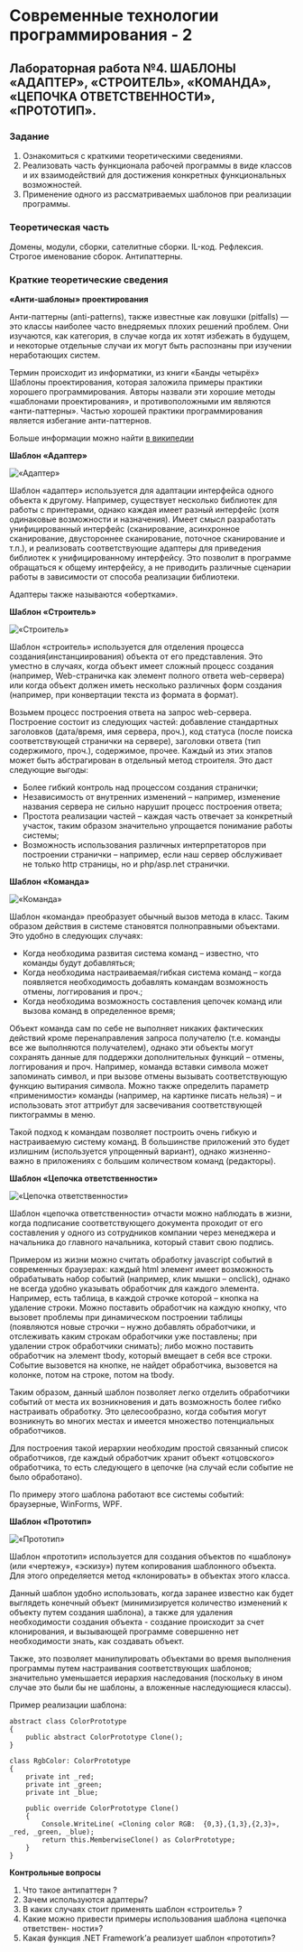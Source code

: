 ﻿# Современные технологии программирования - 2
## Лабораторная работа №4. ШАБЛОНЫ «АДАПТЕР», «СТРОИТЕЛЬ», «КОМАНДА», «ЦЕПОЧКА ОТВЕТСТВЕННОСТИ», «ПРОТОТИП».

### Задание

1. Ознакомиться с краткими теоретическими сведениями.
2. Реализовать часть функционала рабочей программы в виде классов и их взаимодействий для достижения конкретных функциональных возможностей.
3. Применение одного из рассматриваемых шаблонов при реализации программы.


### Теоретическая часть

Домены, модули, сборки, сателитные сборки. IL-код. Рефлексия. Строгое именование сборок. Антипаттерны.

### Краткие теоретические сведения

**«Анти-шаблоны» проектирования**

Анти-паттерны (anti-patterns), также известные как ловушки (pitfalls) — это классы наиболее часто внедряемых плохих решений проблем. Они изучаются, как категория, в случае когда их хотят избежать в будущем, и некоторые отдельные случаи их могут быть распознаны при изучении неработающих систем.

Термин происходит из информатики, из книги «Банды четырёх» Шаблоны проектирования, которая заложила примеры практики хорошего программирования. Авторы назвали эти хорошие методы «шаблонами проектирования», и противоположными им являются «анти-паттерны». Частью хорошей практики программирования является избегание анти-паттернов.

Больше информации можно найти [в википедии][1]

**Шаблон «Адаптер»**

![«Адаптер»](https://github.com/kpi-r520/STP/blob/master/images/adapter_diagram.png)

Шаблон «адаптер» используется для адаптации интерфейса одного объекта к другому. Например, существует несколько библиотек для работы с принтерами, однако каждая имеет разный интерфейс (хотя одинаковые возможности и назначения). Имеет смысл разработать унифицированный интерфейс (сканирование, асинхронное сканирование, двустороннее сканирование, поточное сканирование и т.п.), и реализовать соответствующие адаптеры для приведения библиотек к унифицированному интерфейсу. Это позволит в программе обращаться к общему интерфейсу, а не приводить различные сценарии работы в зависимости от способа реализации библиотеки.

Адаптеры также называются «обертками».

**Шаблон «Строитель»**

![«Строитель»](https://github.com/kpi-r520/STP/blob/master/images/builder_diagram.png)

Шаблон «строитель» используется для отделения процесса создания(инстанциирования) объекта от его представления. Это уместно в случаях, когда объект имеет сложный процесс создания (например, Web-страничка как элемент полного ответа web-сервера) или когда объект должен иметь несколько различных форм создания (например, при конвертации текста из формата в формат).

Возьмем процесс построения ответа на запрос web-сервера. Построение состоит из следующих частей: добавление стандартных заголовков (дата/время, имя сервера, проч.), код статуса (после поиска соответствующей странички на сервере), заголовки ответа (тип содержимого, проч.), содержимое, прочее. Каждый из этих этапов может быть абстрагирован в отдельный метод строителя. Это даст следующие выгоды:

- Более гибкий контроль над процессом создания странички;
- Независимость от внутренних изменений – например, изменение названия сервера не сильно нарушит процесс построения ответа;
- Простота реализации частей – каждая часть отвечает за конкретный участок, таким образом значительно упрощается понимание работы системы;
- Возможность использования различных интерпретаторов при построении странички
– например, если наш сервер обслуживает не только http страницы, но и php/asp.net странички.

**Шаблон «Команда»**

![«Команда»](https://github.com/kpi-r520/STP/blob/master/images/command_diagram.png)

Шаблон «команда» преобразует обычный вызов метода в класс. Таким образом действия в системе становятся полноправными объектами. Это удобно в следующих случаях:

* Когда необходима развитая система команд – известно, что команды будут добавляться;
* Когда необходима настраиваемая/гибкая система команд – когда появляется необходимость добавлять командам возможность отмены, логгирования и проч.;
* Когда необходима возможность составления цепочек команд или вызова команд в определенное время;

Объект команда сам по себе не выполняет никаких фактических действий кроме перенаправления запроса получателю (т.е. команды все же выполняются получателем), однако эти объекты могут сохранять данные для поддержки дополнительных функций – отмены, логгирования и проч. Например, команда вставки символа может запоминать символ, и при вызове отмены вызывать соответствующую функцию вытирания символа. Можно также определить параметр «применимости» команды (например, на картинке писать нельзя) – и использовать этот аттрибут для засвечивания соответствующей пиктограммы в меню.

Такой подход к командам позволяет построить очень гибкую и настраиваемую систему команд. В большинстве приложений это будет излишним (используется упрощенный вариант), однако жизненно-важно в приложениях с большим количеством команд (редакторы).

**Шаблон «Цепочка ответственности»**

![«Цепочка ответственности»](https://github.com/kpi-r520/STP/blob/master/images/chain_of_responsibility_diagram.png)

Шаблон «цепочка ответственности» отчасти можно наблюдать в жизни, когда подписание соответствующего документа проходит от его составления у одного из сотрудников компании через менеджера и начальника до главного начальника, который ставит свою подпись.

Примером из жизни можно считать обработку javascript событий в современных браузерах: каждый html элемент имеет возможность обрабатывать набор событий (например, клик мышки – onclick), однако не всегда удобно указывать обработчик для каждого элемента. Например, есть таблица, в каждой строчке которой – кнопка на удаление строки. Можно поставить обработчик на каждую кнопку, что вызовет проблемы при динамическом построении таблицы (появляются новые строчки – нужно добавлять обработчики, и отслеживать каким строкам обработчики уже поставлены; при удалении строк обработчики снимать); либо можно поставить обработчик на элемент tbody, который вмещает в себя все строки. Событие вызовется на кнопке, не найдет обработчика, вызовется на колонке, потом на строке, потом на tbody.

Таким образом, данный шаблон позволяет легко отделить обработчики событий от места их возникновения и дать возможность более гибко настраивать обработку. Это целесообразно, когда события могут возникнуть во многих местах и имеется множество потенциальных обработчиков.

Для построения такой иерархии необходим простой связанный список обработчиков, где каждый обработчик хранит объект «отцовского» обработчика, то есть следующего в цепочке (на случай если событие не было обработано). 

По примеру этого шаблона работают все системы событий: браузерные, WinForms, WPF.

**Шаблон «Прототип»**

![«Прототип»](https://github.com/kpi-r520/STP/blob/master/images/prototype_diagram.png)

Шаблон «прототип» используется для создания объектов по «шаблону» (или «чертежу», «эскизу») путем копирования шаблонного объекта. Для этого определяется метод «клонировать» в объектах этого класса.

Данный шаблон удобно использовать, когда заранее известно как будет выглядеть конечный объект (минимизируется количество изменений к объекту путем создания шаблона), а также для удаления необходимости создания объекта - создание происходит за счет клонирования, и вызывающей программе совершенно нет необходимости знать, как создавать объект.

Также, это позволяет манипулировать объектами во время выполнения программы путем настраивания соответствующих шаблонов; значительно уменьшается иерархия наследования (поскольку в ином случае это были бы не шаблоны, а вложенные наследующиеся классы). 

Пример реализации шаблона:

```
abstract class ColorPrototype
{
	public abstract ColorPrototype Clone();
}

class RgbColor: ColorPrototype
{
	private int _red;
	private int _green;
	private int _blue;
	
	public override ColorPrototype Clone() 
	{
		Console.WriteLine( «Cloning color RGB: 	{0,3},{1,3},{2,3}», _red, _green, _blue);
		return this.MemberwiseClone() as ColorPrototype;
	}
}
```

**Контрольные вопросы**

1. Что такое антипаттерн ?
2. Зачем используются адаптеры?
3. В каких случаях стоит применять шаблон «строитель» ?
4. Какие можно привести примеры использования шаблона «цепочка ответствен-
ности»?
5. Какая функция .NET Framework’а реализует шаблон «прототип»?

[1]: <https://en.wikipedia.org/wiki/Anti-pattern>
